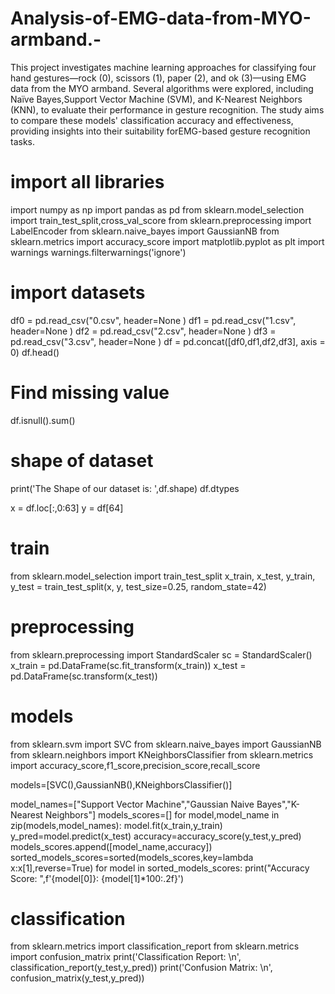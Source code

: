 # Analysis-of-EMG-data-from-MYO-armband.-
This project investigates machine learning approaches for classifying four hand gestures—rock (0), scissors (1), paper (2), and ok (3)—using EMG data from the MYO armband. Several algorithms were explored, including Naïve Bayes,Support Vector Machine (SVM), and K-Nearest Neighbors (KNN), to evaluate their performance in gesture recognition. The study aims to compare these models' classification accuracy and effectiveness, providing insights into their suitability forEMG-based gesture recognition tasks.



# import all libraries
import numpy as np
import pandas as pd
from sklearn.model_selection import train_test_split,cross_val_score
from sklearn.preprocessing import LabelEncoder
from sklearn.naive_bayes import GaussianNB
from sklearn.metrics import accuracy_score
import matplotlib.pyplot as plt
import warnings
warnings.filterwarnings('ignore')
# import datasets

df0 = pd.read_csv("0.csv", header=None )
df1 = pd.read_csv("1.csv", header=None )
df2 = pd.read_csv("2.csv", header=None )
df3 = pd.read_csv("3.csv", header=None )
df = pd.concat([df0,df1,df2,df3], axis = 0)
df.head()

# Find missing value
df.isnull().sum()
# shape of dataset
print('The Shape of our dataset is: ',df.shape)
df.dtypes

x = df.loc[:,0:63]
y = df[64]

# train
from sklearn.model_selection import train_test_split
x_train, x_test, y_train, y_test = train_test_split(x, y, test_size=0.25, random_state=42)
# preprocessing 
from sklearn.preprocessing import StandardScaler
sc = StandardScaler()
x_train = pd.DataFrame(sc.fit_transform(x_train))
x_test = pd.DataFrame(sc.transform(x_test))

# models
from sklearn.svm import SVC
from sklearn.naive_bayes import GaussianNB
from sklearn.neighbors import KNeighborsClassifier
from sklearn.metrics import accuracy_score,f1_score,precision_score,recall_score

models=[SVC(),GaussianNB(),KNeighborsClassifier()]

model_names=["Support Vector Machine","Gaussian Naive Bayes","K-Nearest Neighbors"]
models_scores=[]
for model,model_name in zip(models,model_names):
model.fit(x_train,y_train)
y_pred=model.predict(x_test)
accuracy=accuracy_score(y_test,y_pred)
models_scores.append([model_name,accuracy])
sorted_models_scores=sorted(models_scores,key=lambda x:x[1],reverse=True)
for model in sorted_models_scores:
print("Accuracy Score: ",f'{model[0]}: {model[1]*100:.2f}')

# classification 
from sklearn.metrics import classification_report
from sklearn.metrics import confusion_matrix
print('Classification Report: \n', classification_report(y_test,y_pred))
print('Confusion Matrix: \n', confusion_matrix(y_test,y_pred))
